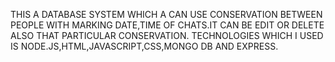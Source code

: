 THIS A DATABASE SYSTEM WHICH A CAN USE CONSERVATION BETWEEN PEOPLE WITH MARKING DATE,TIME OF CHATS.IT CAN BE EDIT OR DELETE ALSO THAT PARTICULAR CONSERVATION.
TECHNOLOGIES WHICH I USED IS NODE.JS,HTML,JAVASCRIPT,CSS,MONGO DB AND EXPRESS.
